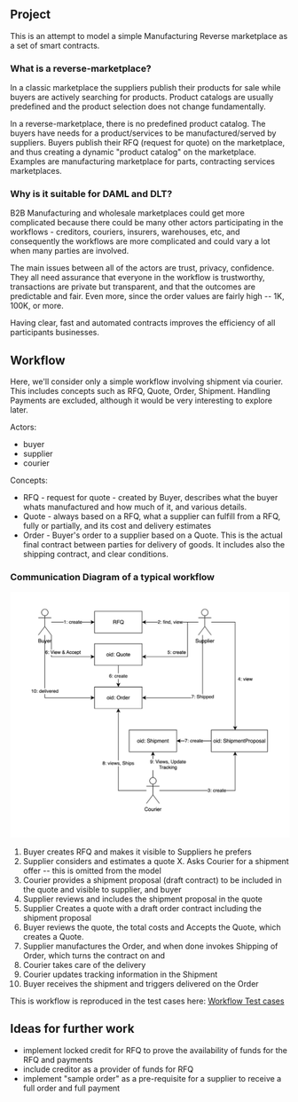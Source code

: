 ## Project

This is an attempt to model a simple Manufacturing Reverse marketplace as a set of smart contracts.

### What is a reverse-marketplace? 

In a classic marketplace the suppliers publish their products for sale while buyers are actively searching for products. Product catalogs are usually predefined and the product selection does not change fundamentally. 

In a reverse-marketplace, there is no predefined product catalog. The buyers have needs for a product/services to be manufactured/served by suppliers. Buyers publish their RFQ (request for quote) on the marketplace, and thus creating a dynamic "product catalog" on the marketplace.
Examples are manufacturing marketplace for parts, contracting services marketplaces.

### Why is it suitable for DAML and DLT? 

B2B Manufacturing and wholesale marketplaces could get more complicated because there could be many other actors participating in the workflows - creditors, couriers, insurers, warehouses, etc, and consequently the workflows are more complicated and could vary a lot when many parties are involved. 

The main issues between all of the actors are trust, privacy, confidence. They all need assurance that everyone in the workflow is trustworthy, transactions are private but transparent, and that the outcomes are predictable and fair. Even more, since the order values are fairly high -- 1K, 100K, or more. 

Having clear, fast and automated contracts improves the efficiency of all participants businesses.


## Workflow 

Here, we'll consider only a simple workflow involving shipment via courier. This includes concepts such as RFQ, Quote, Order, Shipment. Handling Payments are excluded, although it would be very interesting to explore later.

Actors:
 * buyer 
 * supplier
 * courier

Concepts:
 * RFQ - request for quote - created by Buyer, describes what the buyer whats manufactured and how much of it, and various details. 
 * Quote - always based on a RFQ, what a supplier can fulfill from a RFQ, fully or partially, and its cost and delivery estimates
 * Order - Buyer's order to a supplier based on a Quote. This is the actual final contract between parties for delivery of goods. It includes also the shipping contract, and clear conditions.

### Communication Diagram of a typical workflow 

![Successful Workflow](docs/comm-workflow.png)

1. Buyer creates RFQ and makes it visible to  Suppliers he prefers 
2. Supplier considers and estimates a quote
X. Asks Courier for a shipment offer -- this is omitted from the model
3. Courier provides a shipment proposal (draft contract) to be included in the quote and visible to supplier, and buyer
4. Supplier reviews and includes the shipment proposal in the quote
5. Supplier Creates a quote with a draft order contract including the shipment proposal
6. Buyer reviews the quote, the total costs and Accepts the Quote, which creates a Quote. 
7. Supplier manufactures the Order, and when done invokes Shipping of Order, which turns the contract on and 
8. Courier takes care of the delivery 
9. Courier updates tracking information in the Shipment
10. Buyer receives the shipment and triggers delivered on the Order

This is workflow is reproduced in the test cases here: [Workflow Test cases](daml/Test.daml)


## Ideas for further work

 * implement locked credit for RFQ to prove the availability of funds for the RFQ and payments
 * include creditor as a provider of funds for RFQ 
 * implement "sample order" as a pre-requisite for a supplier to receive a full order and full payment
 

